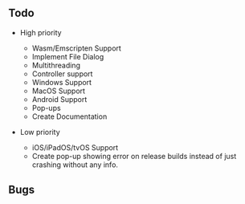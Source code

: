 Todo
----
- High priority
    - Wasm/Emscripten Support
    - Implement File Dialog
    - Multithreading
    - Controller support
    - Windows Support
    - MacOS Support
    - Android Support
    - Pop-ups
    - Create Documentation

- Low priority
    - iOS/iPadOS/tvOS Support
    - Create pop-up showing error on release builds instead of just crashing without any info. 

Bugs
----

